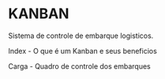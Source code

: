 <h1>KANBAN</h1>

<p>Sistema de controle de embarque logisticos.<p>
<p>Index - O que é um Kanban e seus beneficios<p>
<p>Carga - Quadro de controle dos embarques<p>
